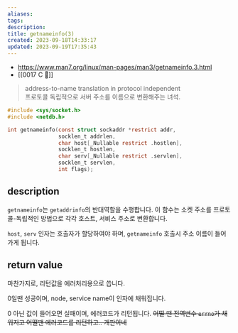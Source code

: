 ```yaml
---
aliases: 
tags: 
description:
title: getnameinfo(3)
created: 2023-09-18T14:33:17
updated: 2023-09-19T17:35:43
---
```

- <https://www.man7.org/linux/man-pages/man3/getnameinfo.3.html>
- [[0017 C 🍎]]

> address-to-name translation in protocol independent  
> 프로토콜 독립적으로 서버 주소를 이름으로 변환해주는 녀석.

```c
#include <sys/socket.h>
#include <netdb.h>

int getnameinfo(const struct sockaddr *restrict addr, 
				socklen_t addrlen,
			    char host[_Nullable restrict .hostlen],
			    socklen_t hostlen,
			    char serv[_Nullable restrict .servlen],
			    socklen_t servlen,
			    int flags);
```

## description

`getnameinfo`는 `getaddrinfo`의 반대역할을 수행합니다. 이 함수는 소켓 주소를 프로토콜-독립적인 방법으로 각각 호스트, 서비스 주소로 변환합니다. 

`host`, `serv` 인자는 호출자가 할당하여야 하며, `getnameinfo` 호출시 주소 이름이 들어가게 됩니다.

## return value

마찬가지로, 리턴값을 에러처리용으로 씁니다.

0일땐 성공이며, node, service name이 인자에 채워집니다.

0 아닌 값이 들어오면 실패이며, 에러코드가 리턴됩니다. ~~어떨 땐 전역변수 `errno`가 채워지고 어떨땐 에러코드를 리턴하고.. 개판이네~~
